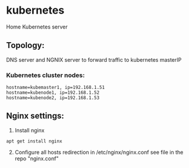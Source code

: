 # kubernetes
Home Kubernetes server

## Topology:
DNS server and NGNIX server to forward traffic to kubernetes masterIP
 ### Kubernetes cluster nodes:
 ```
 hostname=kubemaster1, ip=192.168.1.51
 hostname=kubenode1, ip=192.168.1.52
 hostname=kubenode2, ip=192.168.1.53
```
## Nginx settings:
1. Install nginx 
```
apt get install nginx
```
2. Configure all hosts redirection in /etc/nginx/nginx.conf
see file in the repo "nginx.conf"
